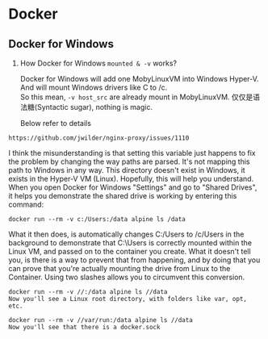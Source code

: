 # Docker

## Docker for Windows

1. How Docker for Windows `mounted & -v` works?

   Docker for Windows will add one MobyLinuxVM into Windows Hyper-V. And will mount Windows drivers like C to /c.  
   So this mean, `-v host_src` are already mount in MobyLinuxVM. 仅仅是语法糖(Syntactic sugar), nothing is magic.

   Below refer to details

```https://github.com/jwilder/nginx-proxy/issues/1110
https://github.com/jwilder/nginx-proxy/issues/1110
```

I think the misunderstanding is that setting this variable just happens to fix the problem by changing the way paths are parsed. It's not mapping this path to Windows in any way. This directory doesn't exist in Windows, it exists in the Hyper-V VM (Linux). Hopefully, this will help you understand. When you open Docker for Windows "Settings" and go to "Shared Drives", it helps you demonstrate the shared drive is working by entering this command:

`docker run --rm -v c:/Users:/data alpine ls /data`

What it then does, is automatically changes C:/Users to /c/Users in the background to demonstrate that C:\Users is correctly mounted within the Linux VM, and passed on to the container you create. What it doesn't tell you, is there is a way to prevent that from happening, and by doing that you can prove that you're actually mounting the drive from Linux to the Container. Using two slashes allows you to circumvent this conversion.

```docker
docker run --rm -v //:/data alpine ls //data
Now you'll see a Linux root directory, with folders like var, opt, etc.

docker run --rm -v //var/run:/data alpine ls //data
Now you'll see that there is a docker.sock
```

